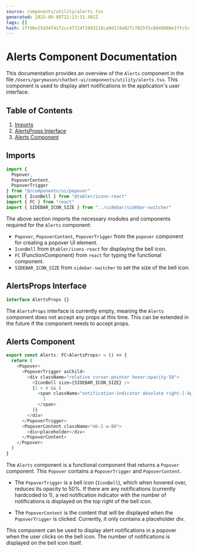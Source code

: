 ```yaml
---
source: components/utility/alerts.tsx
generated: 2025-06-08T22:13:31.501Z
tags: []
hash: 1ffd6e15d34741f2cc47724f29d3218ca0d174a027c7025f5c8d49880e1ffc5c
---
```


# Alerts Component Documentation

This documentation provides an overview of the `Alerts` component in the file `/Users/garymason/chatbot-ui/components/utility/alerts.tsx`. This component is used to display alert notifications in the application's user interface.

## Table of Contents

1. [Imports](#imports)
2. [AlertsProps Interface](#alertsprops-interface)
3. [Alerts Component](#alerts-component)

## Imports

```ts
import {
  Popover,
  PopoverContent,
  PopoverTrigger
} from "@/components/ui/popover"
import { IconBell } from "@tabler/icons-react"
import { FC } from "react"
import { SIDEBAR_ICON_SIZE } from "../sidebar/sidebar-switcher"
```

The above section imports the necessary modules and components required for the `Alerts` component:

- `Popover`, `PopoverContent`, `PopoverTrigger` from the `popover` component for creating a popover UI element.
- `IconBell` from `@tabler/icons-react` for displaying the bell icon.
- `FC` (FunctionComponent) from `react` for typing the functional component.
- `SIDEBAR_ICON_SIZE` from `sidebar-switcher` to set the size of the bell icon.

## AlertsProps Interface

```ts
interface AlertsProps {}
```

The `AlertsProps` interface is currently empty, meaning the `Alerts` component does not accept any props at this time. This can be extended in the future if the component needs to accept props.

## Alerts Component

```ts
export const Alerts: FC<AlertsProps> = () => {
  return (
    <Popover>
      <PopoverTrigger asChild>
        <div className="relative cursor-pointer hover:opacity-50">
          <IconBell size={SIDEBAR_ICON_SIZE} />
          {1 > 0 && (
            <span className="notification-indicator absolute right-[-4px] top-[-4px] flex size-4 items-center justify-center rounded-full bg-red-600 text-[10px] text-white">
              1
            </span>
          )}
        </div>
      </PopoverTrigger>
      <PopoverContent className="mb-2 w-80">
        <div>placeholder</div>
      </PopoverContent>
    </Popover>
  )
}
```

The `Alerts` component is a functional component that returns a `Popover` component. This `Popover` contains a `PopoverTrigger` and `PopoverContent`.

- The `PopoverTrigger` is a bell icon (`IconBell`), which when hovered over, reduces its opacity to 50%. If there are any notifications (currently hardcoded to 1), a red notification indicator with the number of notifications is displayed on the top right of the bell icon.

- The `PopoverContent` is the content that will be displayed when the `PopoverTrigger` is clicked. Currently, it only contains a placeholder div.

This component can be used to display alert notifications in a popover when the user clicks on the bell icon. The number of notifications is displayed on the bell icon itself.